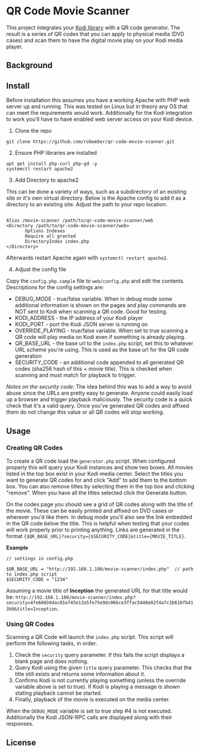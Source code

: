 # QR Code Movie Scanner

This project integrates your [Kodi library](https://kodi.tv) with a QR code generator. The result is a series of QR codes that you can apply to physical media (DVD cases) and scan them to have the digital movie play on your Kodi media player.

## Background

## Install

Before installation this assumes you have a working Apache with PHP web server up and running. This was tested on Linux but in theory any OS that can meet the requirements would work. Additionally for the Kodi integration to work you'll have to have enabled web server access on your Kodi device.

1. Clone the repo

```
git clone https://github.com/robweber/qr-code-movie-scanner.git
```

2. Ensure PHP libraries are installed

```
apt get install php-curl php-gd -y
systemctl restart apache2
```

3. Add Directory to apache2

This can be done a variety of ways, such as a subdirectory of an existing site or it's own virtual directory. Below is the Apache config to add it as a directory to an existing site. Adjust the path to your repo location.

```

Alias /movie-scanner /path/to/qr-code-movie-scanner/web
<Directory /path/to/qr-code-movie-scanner/web>
       Options Indexes
       Require all granted
       DirectoryIndex index.php
</Directory>
```

Afterwards restart Apache again with `systemctl restart apache2`.

4. Adjust the config file

Copy the `config.php.sample` file to `web/config.php` and edit the contents. Descriptions for the config settings are:

* DEBUG_MODE - true/false variable. When in debug mode some additional information is shown on the pages and play commands are NOT sent to Kodi when scanning a QR code. Good for testing.
* KODI_ADDRESS - the IP address of your Kodi player
* KODI_PORT - port the Kodi JSON server is running on
* OVERRIDE_PLAYING - true/false variable. When set to true scanning a QR code will play media on Kodi even if something is already playing.
* QR_BASE_URL - the base url to the `index.php` script, set this to whatever URL scheme you're using. This is used as the base url for the QR code generation
* SECURITY_CODE - an additional code appended to all generated QR codes (sha256 hash of this + movie title). This is checked when scanning and must match for playback to trigger.

_Notes on the security code:_ The idea behind this was to add a way to avoid abuse since the URLs are pretty easy to generate. Anyone could easily load up a browser and trigger playback maliciously. The security code is a quick check that it's a valid query. Once you've generated QR codes and affixed them do not change this value or all QR codes will stop working.

## Usage

### Creating QR Codes

To create a QR code load the `generator.php` script. When configured properly this will query your Kodi instances and show two boxes. All movies listed in the top box exist in your Kodi media center. Select the titles you want to generate QR codes for and click "Add" to add them to the bottom box. You can also remove titles by selecting them in the top box and clicking "remove". When you have all the titles selected click the Generate button.

On the codes page you should see a grid of QR codes along with the title of the movie. These can be easily printed and affixed on DVD cases or wherever you'd like them. In debug mode you'll also see the link embedded in the QR code below the title. This is helpful when testing that your codes will work properly prior to printing anything. Links are generated in the format `{$QR_BASE_URL}?security={$SECURITY_CODE}&title={MOVIE_TITLE}`.

__Example__
```
// settings in config.php

$QR_BASE_URL = "http://192.168.1.100/movie-scanner/index.php"  // path to index.php script
$SECURITY_CODE = "1234"

```

Assuming a movie title of __Inception__ the generated URL for that title would be: `http://192.168.1.100/movie-scanner/index.php?security=4fe686b94ac81e745e13a5fe75e9dc06bce3ffac5448e02f4a7c1b616fb413b9&title=Inception`.

### Using QR Codes

Scanning a QR Code will launch the `index.php` script. This script will perform the following tasks, in order.

1. Check the `security` query parameter. If this fails the script displays a blank page and does nothing.
2. Query Kodi using the given `title` query parameter. This checks that the title still exists and returns some information about it.
3. Confirms Kodi is not currently playing something (unless the override variable above is set to true). If Kodi is playing a message is shown stating playback cannot be started.
4. Finally, playback of the movie is executed on the media center.

When the `DEBUG_MODE` variable is set to true step #4 is not executed. Additionally the Kodi JSON-RPC calls are displayed along with their responses.

## License
